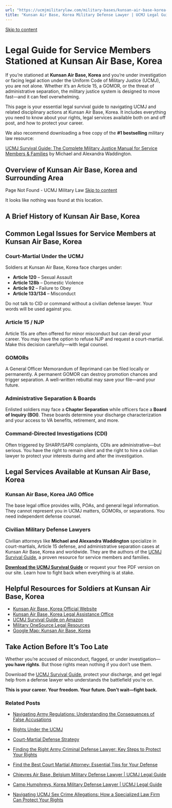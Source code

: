 ```yaml
---
url: "https://ucmjmilitarylaw.com/military-bases/kunsan-air-base-korea-military-defense-lawyer-ucmj-legal-guide/"
title: "Kunsan Air Base, Korea Military Defense Lawyer | UCMJ Legal Guide"
---
```


[Skip to content](https://ucmjmilitarylaw.com/military-bases/kunsan-air-base-korea-military-defense-lawyer-ucmj-legal-guide/#content)

# Legal Guide for Service Members Stationed at Kunsan Air Base, Korea

If you’re stationed at **Kunsan Air Base, Korea** and you’re under investigation or facing legal action under the Uniform Code of Military Justice (UCMJ), you are not alone. Whether it’s an Article 15, a GOMOR, or the threat of administrative separation, the military justice system is designed to move fast—and it can feel overwhelming.

This page is your essential legal survival guide to navigating UCMJ and related disciplinary actions at Kunsan Air Base, Korea. It includes everything you need to know about your rights, legal services available both on and off post, and how to protect your career.

We also recommend downloading a free copy of the **#1 bestselling** military law resource:

[UCMJ Survival Guide: The Complete Military Justice Manual for Service Members & Families](https://www.amazon.com/dp/B0FCDD3B2Z) by Michael and Alexandra Waddington.

## Overview of Kunsan Air Base, Korea and Surrounding Area

Page Not Found - UCMJ Military Law [Skip to content](https://ucmjmilitarylaw.com/military-bases/kunsan-air-base-korea-military-defense-lawyer-ucmj-legal-guide/%7Blocation7#content)

It looks like nothing was found at this location.

## A Brief History of Kunsan Air Base, Korea

## Common Legal Issues for Service Members at Kunsan Air Base, Korea

### Court-Martial Under the UCMJ

Soldiers at Kunsan Air Base, Korea face charges under:

- **Article 120** – Sexual Assault
- **Article 128b** – Domestic Violence
- **Article 92** – Failure to Obey
- **Article 133/134** – Misconduct

Do not talk to CID or command without a civilian defense lawyer. Your words will be used against you.

### Article 15 / NJP

Article 15s are often offered for minor misconduct but can derail your career. You may have the option to refuse NJP and request a court-martial. Make this decision carefully—with legal counsel.

### GOMORs

A General Officer Memorandum of Reprimand can be filed locally or permanently. A permanent GOMOR can destroy promotion chances and trigger separation. A well-written rebuttal may save your file—and your future.

### Administrative Separation & Boards

Enlisted soldiers may face a **Chapter Separation** while officers face a **Board of Inquiry (BOI)**. These boards determine your discharge characterization and your access to VA benefits, retirement, and more.

### Command-Directed Investigations (CDI)

Often triggered by SHARP/SAPR complaints, CDIs are administrative—but serious. You have the right to remain silent and the right to hire a civilian lawyer to protect your interests during and after the investigation.

## Legal Services Available at Kunsan Air Base, Korea

### Kunsan Air Base, Korea JAG Office

The base legal office provides wills, POAs, and general legal information. They cannot represent you in UCMJ matters, GOMORs, or separations. You need independent defense counsel.

### Civilian Military Defense Lawyers

Civilian attorneys like **Michael and Alexandra Waddington** specialize in court-martials, Article 15 defense, and administrative separation cases at Kunsan Air Base, Korea and worldwide. They are the authors of the [UCMJ Survival Guide](https://www.amazon.com/dp/B0FCDD3B2Z), a proven resource for service members and families.

**[Download the UCMJ Survival Guide](https://www.amazon.com/dp/B0FCDD3B2Z)** or request your free PDF version on our site. Learn how to fight back when everything is at stake.

## Helpful Resources for Soldiers at Kunsan Air Base, Korea

- [Kunsan Air Base, Korea Official Website](https://ucmjmilitarylaw.com/military-bases/kunsan-air-base-korea-military-defense-lawyer-ucmj-legal-guide/%7Blocation12%7D)
- [Kunsan Air Base, Korea Legal Assistance Office](https://ucmjmilitarylaw.com/military-bases/kunsan-air-base-korea-military-defense-lawyer-ucmj-legal-guide/%7Blocation13%7D)
- [UCMJ Survival Guide on Amazon](https://www.amazon.com/dp/B0FCDD3B2Z)
- [Military OneSource Legal Resources](https://www.militaryonesource.mil/legal/)
- [Google Map: Kunsan Air Base, Korea](https://ucmjmilitarylaw.com/military-bases/kunsan-air-base-korea-military-defense-lawyer-ucmj-legal-guide/%7Blocation14%7D)

## Take Action Before It’s Too Late

Whether you’re accused of misconduct, flagged, or under investigation— **you have rights**. But those rights mean nothing if you don’t use them.

Download the [UCMJ Survival Guide](https://www.amazon.com/dp/B0FCDD3B2Z), protect your discharge, and get legal help from a defense lawyer who understands the battlefield you’re on.

**This is your career. Your freedom. Your future. Don’t wait—fight back.**

### Related Posts

- [Navigating Army Regulations: Understanding the Consequences of False Accusations](https://ucmjmilitarylaw.com/army-regulation-on-false-accusations/)
- [Rights Under the UCMJ](https://ucmjmilitarylaw.com/ucmj/rights-under-the-ucmj/)
- [Court-Martial Defense Strategy](https://ucmjmilitarylaw.com/court-martial/strategy/)
- [Finding the Right Army Criminal Defense Lawyer: Key Steps to Protect Your Rights](https://ucmjmilitarylaw.com/army-criminal-defense-lawyer/)

- [Find the Best Court Martial Attorney: Essential Tips for Your Defense](https://ucmjmilitarylaw.com/best-court-martial-attorney/)
- [Chievres Air Base, Belgium Military Defense Lawyer \| UCMJ Legal Guide](https://ucmjmilitarylaw.com/chievres-air-base-belgium-military-defense-lawyer-ucmj-legal-guide/)
- [Camp Humphreys, Korea Military Defense Lawyer \| UCMJ Legal Guide](https://ucmjmilitarylaw.com/camp-humphreys-korea-military-defense-lawyer-ucmj-legal-guide/)
- [Navigating UCMJ Sex Crime Allegations: How a Specialized Law Firm Can Protect Your Rights](https://ucmjmilitarylaw.com/ucmj-sex-crime-law-firm/)